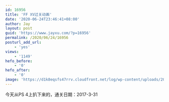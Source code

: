 ```yaml
---
id: 16956
title: 'FF XV过关动画'
date: '2020-06-24T23:46:41+08:00'
author: Jay
layout: post
guid: 'https://www.jayxu.com/?p=16956'
permalink: /2020/06/24/16956
posturl_add_url:
    - 'yes'
views:
    - '1149'
hefo_before:
    - '0'
hefo_after:
    - '0'
image: 'https://d1k8eqsfs47rrv.cloudfront.net/log/wp-content/uploads/2020/06/FF1501.jpg'
---
```


<!-- wp:paragraph -->
<p>今天从PS 4上扒下来的，通关日期：2017-3-31</p>
<!-- /wp:paragraph -->

<!-- wp:nextgenthemes/arve-block {"url":"https://v.youku.com/v_show/id_XNDcyNjM2NTQzMg==.html","aspect_ratio":"16:9"} /-->